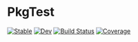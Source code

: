 # PkgTest

[![Stable](https://img.shields.io/badge/docs-stable-blue.svg)](https://ArrogantGao.github.io/PkgTest.jl/stable/)
[![Dev](https://img.shields.io/badge/docs-dev-blue.svg)](https://ArrogantGao.github.io/PkgTest.jl/dev/)
[![Build Status](https://github.com/ArrogantGao/PkgTest.jl/actions/workflows/CI.yml/badge.svg?branch=main)](https://github.com/ArrogantGao/PkgTest.jl/actions/workflows/CI.yml?query=branch%3Amain)
[![Coverage](https://codecov.io/gh/ArrogantGao/PkgTest.jl/branch/main/graph/badge.svg)](https://codecov.io/gh/ArrogantGao/PkgTest.jl)
